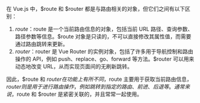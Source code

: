 在 Vue.js 中，$route 和 $router 都是与路由相关的对象，但它们之间有以下区别：

1. $route：$route 是一个当前路由信息的对象，包括当前 URL 路径、查询参数、路径参数等信息。$route 对象是只读的，不可以直接修改其属性值，而需要通过路由跳转来更新。
2. $router：$router 是 Vue Router 的实例对象，包括了许多用于导航控制和路由操作的 API，例如 push、replace、go、forward 等方法。$router 可以用来动态地改变 URL，从而实现页面间的无刷新跳转。

因此，$route 和 $router 在功能上有所不同，$route 主要用于获取当前路由信息，$router 则是用于进行路由操作，例如跳转到指定的路由、前进、后退等。通常来说，$route 和 $router 是紧密关联的，并且常常一起使用。